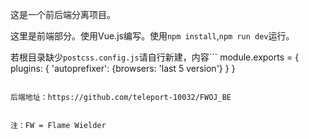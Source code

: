 这是一个前后端分离项目。

这里是前端部分。使用Vue.js编写。使用``npm install``,``npm run dev``运行。

若根目录缺少`postcss.config.js`请自行新建，内容```
module.exports = {
    plugins: {
        'autoprefixer': {browsers: 'last 5 version'}
    }
}
```

后端地址：https://github.com/teleport-10032/FWOJ_BE


注：FW = Flame Wielder 

